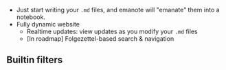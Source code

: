 - Just start writing your `.md` files, and emanote will "emanate" them into a notebook.
- Fully dynamic website
  - Realtime updates: view updates as you modify your `.md` files
  - [In roadmap] Folgezettel-based search & navigation

## Builtin filters
